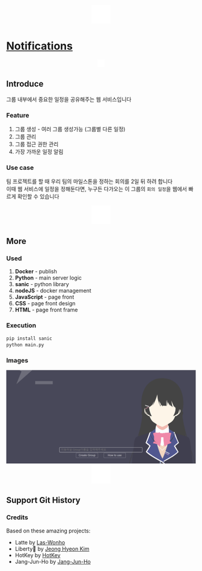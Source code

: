 <div align="center">
<a href="https://github.com/Las-Wonho/Notifications">
<img alt="padding" src="./Image/padding.png" height="50" />
</a>
</div>

# [Notifications](https://github.com/Las-Wonho/Notifications)


<div align="center">
<a href="https://github.com/Las-Wonho/Notifications">
<img alt="padding" src="./Image/padding.png" height="20" />
</a>
</div>

## Introduce

그룹 내부에서 중요한 일정을 공유해주는 웹 서비스입니다

### Feature

1. 그룹 생성 - 여러 그룹 생성가능 (그룹별 다른 일정)
2. 그룹 관리
3. 그룹 접근 권한 관리
4. 가장 가까운 일정 알림

### Use case

팀 프로젝트를 할 때 우리 팀의 마일스톤을 정하는 회의를 2일 뒤 하려 합니다  
이때 웹 서비스에 일정을 정해둔다면, 누구든 다가오는 이 그룹의 `회의 일정`을 웹에서 빠르게 확인할 수 있습니다

<div align="center">
<a href="https://github.com/Las-Wonho/Notifications">
<img alt="padding" src="./Image/padding.png" height="50" />
</a>
</div>

## More

### Used

1. **Docker** - publish
2. **Python** - main server logic
3. **sanic** - python library
4. **nodeJS** - docker management
5. **JavaScript** - page front
6. **CSS** - page front design
7. **HTML** - page front frame

### Execution

```bash
pip install sanic
python main.py
```

### Images

<div align="center">
<a href="https://github.com/Las-Wonho/Notifications">
<img alt="image2" src="./Image/image01.png" width="1200" />
</a>
</div>

<div align="center">
<a href="https://github.com/Las-Wonho/Notifications">
<img alt="padding" src="./Image/padding.png" height="50" />
</a>
</div>

## Support Git History

### Credits

Based on these amazing projects:

* Latte by [Las-Wonho](https://github.com/Las-Wonho)  
* Liberty🌠 by [Jeong Hyeon Kim](https://github.com/des5141)  
* HotKey by [HotKey](https://github.com/Hot-key)
* Jang-Jun-Ho by [Jang-Jun-Ho](https://github.com/Jang-Jun-Ho)  